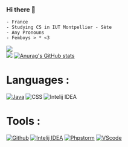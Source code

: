 ### Hi there 👋

    - France
    - Studying CS in IUT Montpellier - Sète
    - Any Pronouns
    - Femboys > * <3

  <a href="https://github.com/jstrieb/github-stats">![](https://github.com/Lengthrequired/github-stats/blob/master/generated/overview.svg) <br></a>
  ![](https://github.com/Lengthrequired/github-stats/blob/master/generated/languages.svg)
  [![Anurag's GitHub stats](https://github-readme-stats.vercel.app/api?username=Lengthrequired&count_private=true&show_icons=true&theme=cobalt)](https://github.com/anuraghazra/github-readme-stats)

  # Languages :
<a href="https://openjdk.java.net/">![Java](https://img.shields.io/badge/JAVA-blueviolet?style=for-the-badge&logo=java)</a>
![CSS](https://img.shields.io/badge/CSS-4f3085?style=for-the-badge&logo=java&logoColor=white)
![Intelij IDEA](https://img.shields.io/badge/Intelij-ff0066?style=for-the-badge&logo=IntelliJ-IDEA&logoColor=white)

# Tools :
<a href="https://github.com/">![Github](https://img.shields.io/badge/Github-gray?style=for-the-badge&logo=Github&logoColor=white)</a>
<a href="https://www.jetbrains.com/idea/">![Intelij IDEA](https://img.shields.io/badge/Intelij-ff0066?style=for-the-badge&logo=IntelliJ-IDEA&logoColor=white)</a>
<a href="https://www.jetbrains.com/phpstorm/">![Phpstorm](https://img.shields.io/badge/PHPStorm-ff69b4?style-for-the-badge&logo=PHPstorm&logoColor=white)</a>
<a href="https://code.visualstudio.com/">![VScode](https://img.shields.io/badge/VScode-0084e0?style=for-the-badge&logo=visualstudiocode&logoColor=white)</a>
